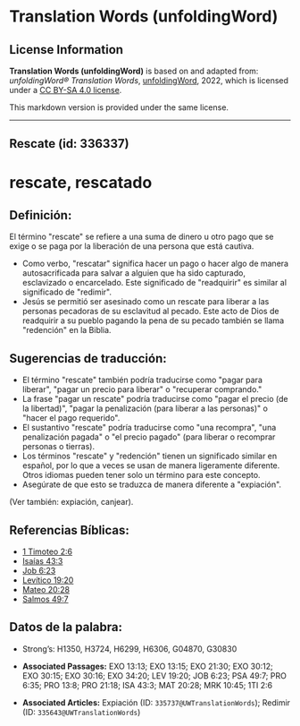 # Translation Words (unfoldingWord)

## License Information

**Translation Words (unfoldingWord)** is based on and adapted from: _unfoldingWord® Translation Words_, [unfoldingWord](https://unfoldingword.org/utw), 2022, which is licensed under a [CC BY-SA 4.0 license](https://creativecommons.org/licenses/by-sa/4.0/legalcode.en).

This markdown version is provided under the same license.



--------------------------------

## Rescate (id: 336337)

rescate, rescatado
==================

Definición:
-----------

El término "rescate" se refiere a una suma de dinero u otro pago que se exige o se paga por la liberación de una persona que está cautiva.

* Como verbo, "rescatar" significa hacer un pago o hacer algo de manera autosacrificada para salvar a alguien que ha sido capturado, esclavizado o encarcelado. Este significado de "readquirir" es similar al significado de "redimir".
* Jesús se permitió ser asesinado como un rescate para liberar a las personas pecadoras de su esclavitud al pecado. Este acto de Dios de readquirir a su pueblo pagando la pena de su pecado también se llama "redención" en la Biblia.

Sugerencias de traducción:
--------------------------

* El término "rescate" también podría traducirse como "pagar para liberar", "pagar un precio para liberar" o "recuperar comprando."
* La frase "pagar un rescate" podría traducirse como "pagar el precio (de la libertad)", "pagar la penalización (para liberar a las personas)" o "hacer el pago requerido".
* El sustantivo "rescate" podría traducirse como "una recompra", "una penalización pagada" o "el precio pagado" (para liberar o recomprar personas o tierras).
* Los términos "rescate" y "redención" tienen un significado similar en español, por lo que a veces se usan de manera ligeramente diferente. Otros idiomas pueden tener solo un término para este concepto.
* Asegúrate de que esto se traduzca de manera diferente a "expiación".

(Ver también: expiación, canjear).

Referencias Bíblicas:
---------------------

* [1 Timoteo 2:6](https://ref.ly/1Tim2:6)
* [Isaías 43:3](https://ref.ly/Isa43:3)
* [Job 6:23](https://ref.ly/Job6:23)
* [Levítico 19:20](https://ref.ly/Lev19:20)
* [Mateo 20:28](https://ref.ly/Matt20:28)
* [Salmos 49:7](https://ref.ly/Ps49:7)

Datos de la palabra:
--------------------

* Strong’s: H1350, H3724, H6299, H6306, G04870, G30830

* **Associated Passages:** EXO 13:13; EXO 13:15; EXO 21:30; EXO 30:12; EXO 30:15; EXO 30:16; EXO 34:20; LEV 19:20; JOB 6:23; PSA 49:7; PRO 6:35; PRO 13:8; PRO 21:18; ISA 43:3; MAT 20:28; MRK 10:45; 1TI 2:6
* **Associated Articles:** Expiación (ID: `335737@UWTranslationWords`); Redimir (ID: `335643@UWTranslationWords`)

